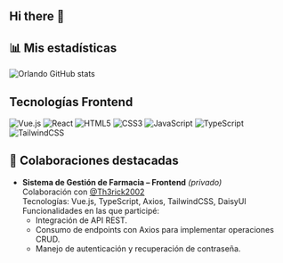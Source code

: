 ## Hi there 👋

<!--
**orlando-zh/orlando-zh** is a ✨ _special_ ✨ repository because its `README.md` (this file) appears on your GitHub profile.

Here are some ideas to get you started:

- 🔭 I’m currently working on ...
- 🌱 I’m currently learning ...
- 👯 I’m looking to collaborate on ...
- 🤔 I’m looking for help with ...
- 💬 Ask me about ...
- 📫 How to reach me: ...
- 😄 Pronouns: ...
- ⚡ Fun fact: ...
-->

## 📊 Mis estadísticas
![Orlando GitHub stats](https://github-readme-stats.vercel.app/api?username=orlando-zh&show_icons=true&count_private=true&theme=corporate)

## Tecnologías Frontend
![Vue.js](https://img.shields.io/badge/Vue.js-35495E?style=for-the-badge&logo=vue.js&logoColor=4FC08D)
![React](https://img.shields.io/badge/React-20232A?style=for-the-badge&logo=react&logoColor=61DAFB)
![HTML5](https://img.shields.io/badge/HTML5-E34F26?style=for-the-badge&logo=html5&logoColor=white)
![CSS3](https://img.shields.io/badge/CSS3-1572B6?style=for-the-badge&logo=css3&logoColor=white)
![JavaScript](https://img.shields.io/badge/JavaScript-F7DF1E?style=for-the-badge&logo=javascript&logoColor=black)
![TypeScript](https://img.shields.io/badge/TypeScript-007ACC?style=for-the-badge&logo=typescript&logoColor=white)
![TailwindCSS](https://img.shields.io/badge/Tailwind_CSS-38B2AC?style=for-the-badge&logo=tailwind-css&logoColor=white)




## 📌 Colaboraciones destacadas
- **Sistema de Gestión de Farmacia – Frontend** *(privado)*  
  Colaboración con [@Th3rick2002](https://github.com/Th3rick2002)  
  Tecnologías: Vue.js, TypeScript, Axios, TailwindCSS, DaisyUI  
  Funcionalidades en las que participé:
  - Integración de API REST.
  - Consumo de endpoints con Axios para implementar operaciones CRUD.
  - Manejo de autenticación y recuperación de contraseña.

